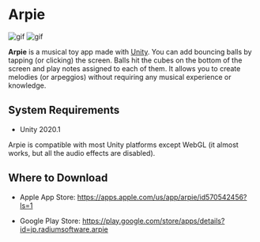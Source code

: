 Arpie
=====

![gif](https://i.imgur.com/kOS5wRS.gif)
![gif](https://i.imgur.com/Q2Bn4q7.gif)

**Arpie** is a musical toy app made with [Unity]. You can add bouncing balls by
tapping (or clicking) the screen. Balls hit the cubes on the bottom of the
screen and play notes assigned to each of them. It allows you to create
melodies (or arpeggios) without requiring any musical experience or knowledge.

[Unity]: https://unity3d.com

System Requirements
-------------------

- Unity 2020.1

Arpie is compatible with most Unity platforms except WebGL (it almost works,
but all the audio effects are disabled).

Where to Download
-----------------

- Apple App Store: https://apps.apple.com/us/app/arpie/id570542456?ls=1

- Google Play Store: https://play.google.com/store/apps/details?id=jp.radiumsoftware.arpie

